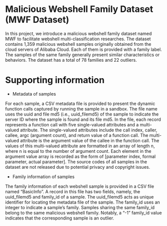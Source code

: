 # Malicious Webshell Family Dataset (MWF Dataset)

In this project, we introduce a malicious webshell family dataset named MWF to facilitate webshell multi-classification researches. The dataset contains 1,359 malicious webshell samples originally obtained from the cloud servers of Alibaba Cloud. Each of them is provided with a family label. The samples of the same family generally present similar characteristics or behaviors. The dataset has a total of 78 families and 22 outliers.


# Supporting information
- Metadata of samples
  
For each sample, a CSV metadata file is provided to present the dynamic function calls captured by running the sample in a sandbox. The file name uses the uuid and file md5 (i.e., uuid_filemd5) of the sample to indicate the server ID where the sample is found and its file md5. In the file, each record represents a function call with five single-valued attributes and a multi-valued attribute. The single-valued attributes include the call index, caller, callee, argc (argument count), and return value of a function call. The multi-valued attribute is the argument value of the callee in the function call. The values of this multi-valued attribute are formatted in an array of length n, where n is equal to the number of argument count. Each element in the argument value array is recorded as the form of [parameter index, formal parameter, actual parameter]. The source codes of all samples in the dataset are not released due to potential privacy and copyright issues.


- Family information of samples

The family information of each webshell sample is provided in a CSV file named “BasicInfo”. A record in this file has two fields, namely, the uuid_filemd5 and family_id of a sample. The uuid_filemd5 acts as unique identifier for locating the metadata file of the sample. The family_id uses an integer to indicate a sample’s family. Samples sharing the same family_id belong to the same malicious webshell family. Notably, a “-1” family_id value indicates that the corresponding sample is an outlier.



